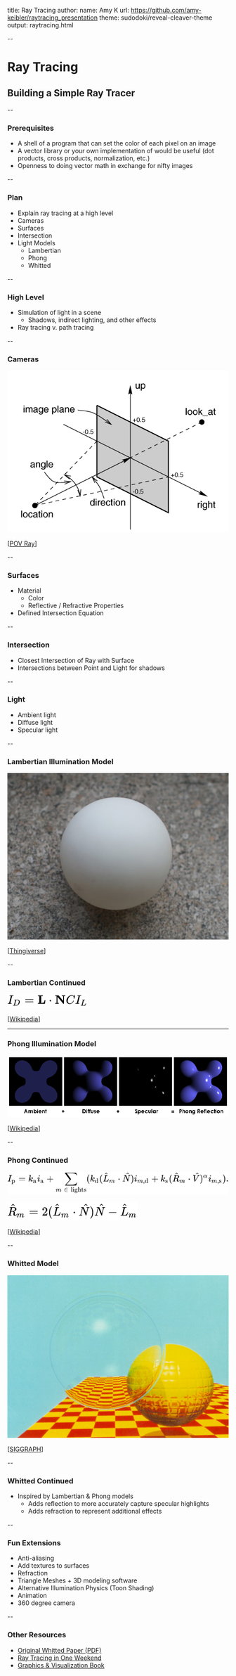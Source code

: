 title: Ray Tracing
author:
  name: Amy K
  url: https://github.com/amy-keibler/raytracing_presentation
theme: sudodoki/reveal-cleaver-theme
output: raytracing.html

--

# Ray Tracing
## Building a Simple Ray Tracer

--

### Prerequisites

* A shell of a program that can set the color of each pixel on an image
* A vector library or your own implementation of would be useful (dot products, cross products, normalization, etc.)
* Openness to doing vector math in exchange for nifty images

--

### Plan

* Explain ray tracing at a high level
* Cameras
* Surfaces
* Intersection
* Light Models
  * Lambertian
  * Phong
  * Whitted

--

### High Level

* Simulation of light in a scene
  * Shadows, indirect lighting, and other effects
* Ray tracing v. path tracing

--

### Cameras

![Simple Camera Diagram](camera.png)

[[POV Ray](https://wiki.povray.org/content/Reference:Camera)]

--

### Surfaces

* Material
  * Color
  * Reflective / Refractive Properties
* Defined Intersection Equation

--

### Intersection

* Closest Intersection of Ray with Surface
* Intersections between Point and Light for shadows

--

### Light

* Ambient light
* Diffuse light
* Specular light

--

### Lambertian Illumination Model

![A matte ping pong ball](pingpong_ball.jpg)

[[Thingiverse](https://www.thingiverse.com/thing:961955)]

--

### Lambertian Continued

![Lamberts' Cosine Law Equation](lambertian_equation.svg)

[[Wikipedia](https://en.m.wikipedia.org/wiki/Lambertian_reflectance)]

---

### Phong Illumination Model

![Image of Phong Illumination components](Phong_components_version_4.png)

[[Wikipedia](https://en.m.wikipedia.org/wiki/File:Phong_components_version_4.png)]

--

### Phong Continued

![Phong Equation](phong_equation.svg)

![Phong Sub Equation](phong_sub_equation.svg)

[[Wikipedia](https://en.m.wikipedia.org/wiki/Phong_reflection_model#Description)]

--

### Whitted Model

![Ray traced image from Whitted's original paper](whitted_ray_traced_image.jpg)

[[SIGGRAPH](https://digitalartarchive.siggraph.org/artwork/turner-whitted-untitled-ray-traced-spheres/)]

--

### Whitted Continued

* Inspired by Lambertian & Phong models
  * Adds reflection to more accurately capture specular highlights
  * Adds refraction to represent additional effects

--

### Fun Extensions

* Anti-aliasing
* Add textures to surfaces
* Refraction
* Triangle Meshes + 3D modeling software
* Alternative Illumination Physics (Toon Shading)
* Animation
* 360 degree camera

--

### Other Resources

* [Original Whitted Paper (PDF)](https://www.cs.drexel.edu/~david/Classes/CS586/Papers/p343-whitted.pdf)
* [Ray Tracing in One Weekend](https://raytracing.github.io/)
* [Graphics & Visualization Book](http://graphics.cs.aueb.gr/cgvizbook/index.html)

